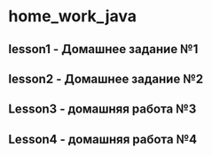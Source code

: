 # home_work_java
## lesson1 - Домашнее задание №1

## lesson2 - Домашнее задание №2

## Lesson3 - домашняя работа №3

## Lesson4 - домашняя работа №4
